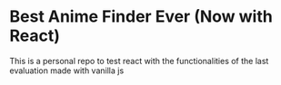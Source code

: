 # Best Anime Finder Ever (Now with React)
This is a personal repo to test react with the functionalities of the last evaluation made with vanilla js
